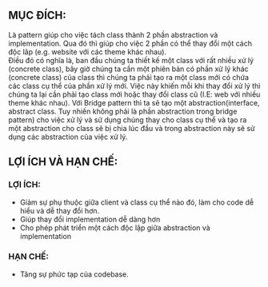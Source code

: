 ## MỤC ĐÍCH:

Là pattern giúp cho việc tách class thành 2 phần abstraction và implementation. Qua đó thì giúp cho việc 2 phần có thể thay đổi một cách độc lâp (e.g. website với các theme khác nhau). <br/>
Điều đó có nghĩa là, ban đầu chúng ta thiết kế một class với rất nhiều xử lý (concrete class), bây giờ chúng ta cần một phiên bản có phần xử lý khác (concrete class) của class thì chúng ta phải tạo ra một class mới có chứa các class cụ thể của phần xử lý mới. Việc này khiến mỗi khi thay đổi xử lý thì chúng ta lại cần phải tạo class mới hoặc thay đổi class cũ (I.E: web với nhiều theme khác nhau). Với Bridge pattern thì ta sẽ tạo một abstraction(interface, abstract class. Tuy nhiến không phải là phần abstraction trong bridge pattern) cho việc xử lý và sử dụng chúng thay cho class cụ thể và tạo ra một abstraction cho class sẽ bị chia lúc đầu và trong abstraction này sẽ sử dụng các abstraction của việc xử lý.
## LỢI ÍCH VÀ HẠN CHẾ:

### LỢI ÍCH:

-   Giảm sự phụ thuộc giữa client và class cụ thể nào đó, làm cho code dễ hiểu và dễ thay đổi hơn.
-   Giúp thay đổi implementation dễ dàng hơn
-   Cho phép phát triển một cách độc lập giữa abstraction và implementation 
### HẠN CHẾ:

-   Tăng sự phức tạp của codebase.
